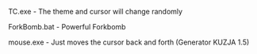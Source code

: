 TC.exe - The theme and cursor will change randomly

ForkBomb.bat - Powerful Forkbomb

mouse.exe - Just moves the cursor back and forth (Generator KUZJA 1.5)
